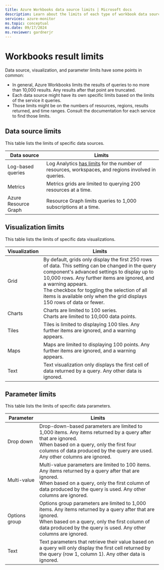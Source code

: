```yaml
---
title: Azure Workbooks data source limits | Microsoft docs
description: Learn about the limits of each type of workbook data source.
services: azure-monitor
ms.topic: conceptual
ms.date: 09/17/2024
ms.reviewer: gardnerjr
---
```


# Workbooks result limits

Data source, visualization, and parameter limits have some points in common:

- In general, Azure Workbooks limits the results of queries to no more than 10,000 results. Any results after that point are truncated.
- Each data source might have its own specific limits based on the limits of the service it queries.
- Those limits might be on the numbers of resources, regions, results returned, and time ranges. Consult the documentation for each service to find those limits.

## Data source limits

This table lists the limits of specific data sources.

|Data source|Limits |
|---------|---------|
|Log-based queries|Log Analytics [has limits](../service-limits.md#log-queries-and-language) for the number of resources, workspaces, and regions involved in queries.|
|Metrics|Metrics grids are limited to querying 200 resources at a time. |
|Azure Resource Graph|Resource Graph limits queries to 1,000 subscriptions at a time.|

## Visualization limits

This table lists the limits of specific data visualizations.

|Visualization|Limits |
|---------|---------|
|Grid|By default, grids only display the first 250 rows of data. This setting can be changed in the query component's advanced settings to display up to 10,000 rows. Any further items are ignored, and a warning appears.<br>The checkbox for toggling the selection of all items is available only when the grid displays 150 rows of data or fewer.|
|Charts|Charts are limited to 100 series.<br>Charts are limited to 10,000 data points. |
|Tiles|Tiles is limited to displaying 100 tiles. Any further items are ignored, and a warning appears.|
|Maps|Maps are limited to displaying 100 points. Any further items are ignored, and a warning appears.|
|Text|Text visualization only displays the first cell of data returned by a query. Any other data is ignored.|

## Parameter limits

This table lists the limits of specific data parameters.

|Parameter|Limits |
|---------|---------|
|Drop down|Drop-down-based parameters are limited to 1,000 items. Any items returned by a query after that are ignored.<br>When based on a query, only the first four columns of data produced by the query are used. Any other columns are ignored.|
|Multi-value|Multi-value parameters are limited to 100 items. Any items returned by a query after that are ignored.<br>When based on a query, only the first column of data produced by the query is used. Any other columns are ignored. |
|Options group|Options group parameters are limited to 1,000 items. Any items returned by a query after that are ignored. <br>When based on a query, only the first column of data produced by the query is used. Any other columns are ignored.|
|Text|Text parameters that retrieve their value based on a query will only display the first cell returned by the query (row 1, column 1). Any other data is ignored.|
